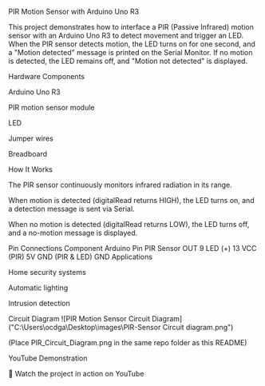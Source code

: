 PIR Motion Sensor with Arduino Uno R3

This project demonstrates how to interface a PIR (Passive Infrared) motion sensor with an Arduino Uno R3 to detect movement and trigger an LED. When the PIR sensor detects motion, the LED turns on for one second, and a "Motion detected" message is printed on the Serial Monitor. If no motion is detected, the LED remains off, and "Motion not detected" is displayed.

Hardware Components

Arduino Uno R3

PIR motion sensor module

LED

Jumper wires

Breadboard

How It Works

The PIR sensor continuously monitors infrared radiation in its range.

When motion is detected (digitalRead returns HIGH), the LED turns on, and a detection message is sent via Serial.

When no motion is detected (digitalRead returns LOW), the LED turns off, and a no-motion message is displayed.

Pin Connections
Component	Arduino Pin
PIR Sensor OUT	9
LED (+)	13
VCC (PIR)	5V
GND (PIR & LED)	GND
Applications

Home security systems

Automatic lighting

Intrusion detection

Circuit Diagram
![PIR Motion Sensor Circuit Diagram]("C:\Users\ocdga\Desktop\images\PIR-Sensor Circuit diagram.png")


(Place PIR_Circuit_Diagram.png in the same repo folder as this README)

YouTube Demonstration

🔗 Watch the project in action on YouTube
